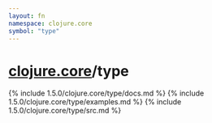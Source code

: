```yaml
---
layout: fn
namespace: clojure.core
symbol: "type"
---
```


# [clojure.core](../)/type

{% include 1.5.0/clojure.core/type/docs.md %}
{% include 1.5.0/clojure.core/type/examples.md %}
{% include 1.5.0/clojure.core/type/src.md %}

